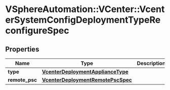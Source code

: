 # VSphereAutomation::VCenter::VcenterSystemConfigDeploymentTypeReconfigureSpec

## Properties
Name | Type | Description | Notes
------------ | ------------- | ------------- | -------------
**type** | [**VcenterDeploymentApplianceType**](VcenterDeploymentApplianceType.md) |  | 
**remote_psc** | [**VcenterDeploymentRemotePscSpec**](VcenterDeploymentRemotePscSpec.md) |  | [optional] 


